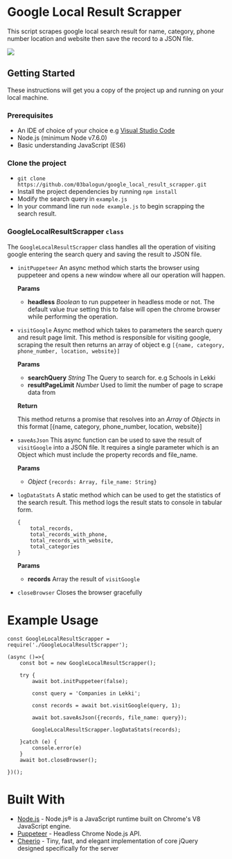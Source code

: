 # Google Local Result Scrapper
This script scrapes google local search result for name, category, phone number location and website then save the record to a JSON file.

<img src="https://res.cloudinary.com/bwahab/image/upload/v1580064129/Screenshot_from_2020-01-26_19-37-15.png"/>

## Getting Started
These instructions will get you a copy of the project up and running on your local machine.

### Prerequisites

- An IDE of choice of your choice e.g [Visual Studio Code](https://code.visualstudio.com/)
- Node.js (minimum Node v7.6.0) 
- Basic understanding JavaScript (ES6)

### Clone the project
- `git clone https://github.com/03balogun/google_local_result_scrapper.git`
- Install the project dependencies by running `npm install`
- Modify the search query in `example.js`
- In your command line run `node example.js` to begin scrapping the search result.

### GoogleLocalResultScrapper `class`

The `GoogleLocalResultScrapper` class handles all the operation of visiting google entering the search query and saving the result to JSON file.


- `initPuppeteer` An async method which starts the browser using puppeteer and opens a new window where all our operation will happen.

    **Params** 
    - **headless** *Boolean* to run puppeteer in headless mode or not. The default value *true* setting this to false will open the chrome browser while performing the operation.

- `visitGoogle` Async method which takes to parameters the search query and result page limit. This method is responsible for visiting google, scraping the result then returns an array of object e.g `[{name, category, phone_number, location, website}]`
    
    **Params**
    - **searchQuery** *String* The Query to search for. e.g Schools in Lekki
    - **resultPageLimit** *Number* Used to limit the number of page to scrape data from
    
    **Return**
    
    This method returns a promise that resolves into an *Array* of *Objects* in this format [{name, category, phone_number, location, website}]
    
    
- `saveAsJson` This async function can be used to save the result of `visitGoogle` into a JSON file. It requires a single parameter which is an Object which must include the property records and file_name.

    **Params**
    
    - *Object* `{records: Array, file_name: String}`
    
- `logDataStats` A static method which can be used to get the statistics of the search result. This method logs the result stats to console in tabular form.
    ```
    {
        total_records,
        total_records_with_phone,
        total_records_with_website,
        total_categories
    }
    ```

    **Params**
    
    - **records** Array the result of `visitGoogle` 
    
 - `closeBrowser` Closes the browser gracefully
 
 # Example Usage
 
```
const GoogleLocalResultScrapper = require('./GoogleLocalResultScrapper');

(async ()=>{
    const bot = new GoogleLocalResultScrapper();

    try {
        await bot.initPuppeteer(false);

        const query = 'Companies in Lekki';

        const records = await bot.visitGoogle(query, 1);

        await bot.saveAsJson({records, file_name: query});

        GoogleLocalResultScrapper.logDataStats(records);

    }catch (e) {
        console.error(e)
    }
    await bot.closeBrowser();

})();
```

# Built With
- [Node.js](https://nodejs.org/) - Node.js® is a JavaScript runtime built on Chrome's V8 JavaScript engine. 
- [Puppeteer](https://pptr.dev/) - Headless Chrome Node.js API.
- [Cheerio](https://cheerio.js.org/) - Tiny, fast, and elegant implementation of core jQuery designed specifically for the server
